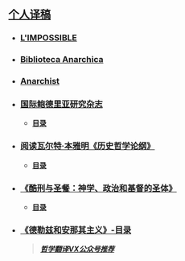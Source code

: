 ## [个人译稿](https://www.zhihu.com/people/qian-meng-chu-wang/posts)
- ### [L'IMPOSSIBLE](https://www.zhihu.com/column/c_1661491745320775680)
- ### [Biblioteca Anarchica](https://www.zhihu.com/column/c_1642827321047195648)
- ### [Anarchist](https://www.zhihu.com/column/c_1645508198965604352)
- ### [国际鲍德里亚研究杂志](https://www.zhihu.com/column/c_1647262157921271808)
  - **[目录](https://zhuanlan.zhihu.com/p/633611899)**
- ### [阅读瓦尔特·本雅明《历史哲学论纲》](https://www.zhihu.com/column/c_1661492604914003968)
  - **[目录](https://zhuanlan.zhihu.com/p/641905537)**
- ### [《酷刑与圣餐：神学、政治和基督的圣体》](https://www.zhihu.com/column/c_1690101655192936448)
  - **[目录](https://zhuanlan.zhihu.com/p/658581310)**
- ### [《德勒兹和安那其主义》-目录](https://zhuanlan.zhihu.com/p/654888896)
  >***[哲学翻译VX公众号推荐](https://www.zhihu.com/question/26120563/answer/3115854914)***
